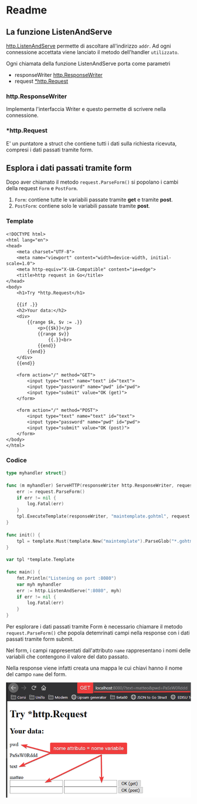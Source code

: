 # Readme

## La funzione ListenAndServe

[http.ListenAndServe](https://golang.org/pkg/net/http/#ListenAndServe) permette di ascoltare all'indirizzo `addr`. Ad ogni connessione accettata viene lanciato il metodo dell'handler `utilizzato`.

Ogni chiamata della funzione ListenAndServe porta come parametri

- responseWriter [http.ResponseWriter](https://golang.org/pkg/net/http/#ResponseWriter)
- request [*http.Request](https://golang.org/pkg/net/http/#Request)

### http.ResponseWriter

Implementa l'interfaccia Writer e questo permette di scrivere nella connessione.

### *http.Request

E' un puntatore a struct che contiene tutti i dati sulla richiesta ricevuta, compresi i dati passati tramite form.

## Esplora i dati passati tramite form

Dopo aver chiamato il metodo `request.ParseForm()` si popolano i cambi della request `Form` e `PostForm`.

1. `Form`: contiene tutte le variabili passate tramite **get** e tramite **post**.
2. `PostForm`: contiene solo le variabili passate tramite **post**.

### Template

```Gohtml
<!DOCTYPE html>
<html lang="en">
<head>
	<meta charset="UTF-8">
	<meta name="viewport" content="width=device-width, initial-scale=1.0">
	<meta http-equiv="X-UA-Compatible" content="ie=edge">
	<title>http request in Go</title>
</head>
<body>
	<h1>Try *http.Request</h1>

	{{if .}}
	<h2>Your data:</h2>
	<div>
		{{range $k, $v := .}}
			<p>{{$k}}</p>
			{{range $v}}
				{{.}}<br>
			{{end}}
		{{end}}
	</div>
	{{end}}

	<form action="/" method="GET">
		<input type="text" name="text" id="text">
		<input type="password" name="pwd" id="pwd">
		<input type="submit" value="OK (get)">
	</form>

	<form action="/" method="POST">
		<input type="text" name="text" id="text">
		<input type="password" name="pwd" id="pwd">
		<input type="submit" value="OK (post)">
	</form>
</body>
</html>
```

### Codice

```Go
type myhandler struct{}

func (m myhandler) ServeHTTP(responseWriter http.ResponseWriter, request *http.Request) {
	err := request.ParseForm()
	if err != nil {
		log.Fatal(err)
	}
	tpl.ExecuteTemplate(responseWriter, "maintemplate.gohtml", request.Form)
}

func init() {
	tpl = template.Must(template.New("maintemplate").ParseGlob("*.gohtml"))
}

var tpl *template.Template

func main() {
	fmt.Println("Listening on port :8080")
	var myh myhandler
	err := http.ListenAndServe(":8080", myh)
	if err != nil {
		log.Fatal(err)
	}
}
```

Per esplorare i dati passati tramite Form è necessario chiamare il metodo `request.ParseForm()` che popola detemrinati campi nella response con i dati passati tramite form submit.

Nel form, i campi rappresentati dall'attributo `name` rappresentano i nomi delle variabili che contengono il valore del dato passato.

Nella response viene infatti creata una mappa le cui chiavi hanno il nome del campo `name` del form.

![output](img/001.png)